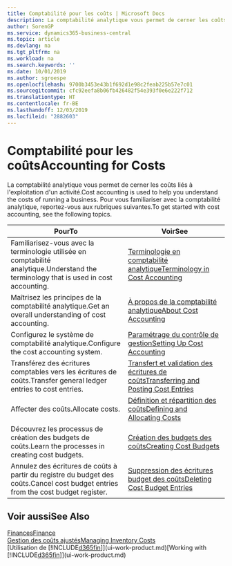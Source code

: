 ```yaml
---
title: Comptabilité pour les coûts | Microsoft Docs
description: La comptabilité analytique vous permet de cerner les coûts liés à l'exploitation d'un activié. Pour vous familiariser avec la comptabilité analytique, reportez-vous aux rubriques suivantes.
author: SorenGP
ms.service: dynamics365-business-central
ms.topic: article
ms.devlang: na
ms.tgt_pltfrm: na
ms.workload: na
ms.search.keywords: ''
ms.date: 10/01/2019
ms.author: sgroespe
ms.openlocfilehash: 9700b3453e43b1f692d1e98c2feab225b57e7c01
ms.sourcegitcommit: cfc92eefa8b06fb426482f54e393f0e6e222f712
ms.translationtype: HT
ms.contentlocale: fr-BE
ms.lasthandoff: 12/03/2019
ms.locfileid: "2882603"
---
```

# <a name="accounting-for-costs"></a><span data-ttu-id="81a62-104">Comptabilité pour les coûts</span><span class="sxs-lookup"><span data-stu-id="81a62-104">Accounting for Costs</span></span>
<span data-ttu-id="81a62-105">La comptabilité analytique vous permet de cerner les coûts liés à l'exploitation d'un activité.</span><span class="sxs-lookup"><span data-stu-id="81a62-105">Cost accounting is used to help you understand the costs of running a business.</span></span> <span data-ttu-id="81a62-106">Pour vous familiariser avec la comptabilité analytique, reportez-vous aux rubriques suivantes.</span><span class="sxs-lookup"><span data-stu-id="81a62-106">To get started with cost accounting, see the following topics.</span></span>  

|<span data-ttu-id="81a62-107">Pour</span><span class="sxs-lookup"><span data-stu-id="81a62-107">To</span></span>|<span data-ttu-id="81a62-108">Voir</span><span class="sxs-lookup"><span data-stu-id="81a62-108">See</span></span>|  
|--------|---------|  
|<span data-ttu-id="81a62-109">Familiarisez-vous avec la terminologie utilisée en comptabilité analytique.</span><span class="sxs-lookup"><span data-stu-id="81a62-109">Understand the terminology that is used in cost accounting.</span></span>|[<span data-ttu-id="81a62-110">Terminologie en comptabilité analytique</span><span class="sxs-lookup"><span data-stu-id="81a62-110">Terminology in Cost Accounting</span></span>](finance-terminology-in-cost-accounting.md)|  
|<span data-ttu-id="81a62-111">Maîtrisez les principes de la comptabilité analytique.</span><span class="sxs-lookup"><span data-stu-id="81a62-111">Get an overall understanding of cost accounting.</span></span>|[<span data-ttu-id="81a62-112">À propos de la comptabilité analytique</span><span class="sxs-lookup"><span data-stu-id="81a62-112">About Cost Accounting</span></span>](finance-about-cost-accounting.md)|  
|<span data-ttu-id="81a62-113">Configurez le système de comptabilité analytique.</span><span class="sxs-lookup"><span data-stu-id="81a62-113">Configure the cost accounting system.</span></span>|[<span data-ttu-id="81a62-114">Paramétrage du contrôle de gestion</span><span class="sxs-lookup"><span data-stu-id="81a62-114">Setting Up Cost Accounting</span></span>](finance-set-up-cost-accounting.md)|  
|<span data-ttu-id="81a62-115">Transférez des écritures comptables vers les écritures de coûts.</span><span class="sxs-lookup"><span data-stu-id="81a62-115">Transfer general ledger entries to cost entries.</span></span>|[<span data-ttu-id="81a62-116">Transfert et validation des écritures de coûts</span><span class="sxs-lookup"><span data-stu-id="81a62-116">Transferring and Posting Cost Entries</span></span>](finance-transfer-and-post-cost-entries.md)|  
|<span data-ttu-id="81a62-117">Affecter des coûts.</span><span class="sxs-lookup"><span data-stu-id="81a62-117">Allocate costs.</span></span>|[<span data-ttu-id="81a62-118">Définition et répartition des coûts</span><span class="sxs-lookup"><span data-stu-id="81a62-118">Defining and Allocating Costs</span></span>](finance-define-and-allocate-costs.md)|  
|<span data-ttu-id="81a62-119">Découvrez les processus de création des budgets de coûts.</span><span class="sxs-lookup"><span data-stu-id="81a62-119">Learn the processes in creating cost budgets.</span></span>|[<span data-ttu-id="81a62-120">Création des budgets des coûts</span><span class="sxs-lookup"><span data-stu-id="81a62-120">Creating Cost Budgets</span></span>](finance-create-cost-budgets.md)|
|<span data-ttu-id="81a62-121">Annulez des écritures de coûts à partir du registre du budget des coûts.</span><span class="sxs-lookup"><span data-stu-id="81a62-121">Cancel cost budget entries from the cost budget register.</span></span>|[<span data-ttu-id="81a62-122">Suppression des écritures budget des coûts</span><span class="sxs-lookup"><span data-stu-id="81a62-122">Deleting Cost Budget Entries</span></span>](finance-how-to-delete-cost-budget-entries.md)| 


## <a name="see-also"></a><span data-ttu-id="81a62-123">Voir aussi</span><span class="sxs-lookup"><span data-stu-id="81a62-123">See Also</span></span>  
[<span data-ttu-id="81a62-124">Finances</span><span class="sxs-lookup"><span data-stu-id="81a62-124">Finance</span></span>](finance.md)  
[<span data-ttu-id="81a62-125">Gestion des coûts ajustés</span><span class="sxs-lookup"><span data-stu-id="81a62-125">Managing Inventory Costs</span></span>](finance-manage-inventory-costs.md)  
<span data-ttu-id="81a62-126">[Utilisation de [!INCLUDE[d365fin](includes/d365fin_md.md)]](ui-work-product.md)</span><span class="sxs-lookup"><span data-stu-id="81a62-126">[Working with [!INCLUDE[d365fin](includes/d365fin_md.md)]](ui-work-product.md)</span></span>
